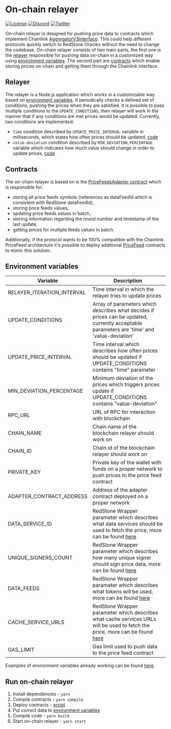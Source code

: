 # On-chain relayer

[![License](https://img.shields.io/badge/license-MIT-green)](https://choosealicense.com/licenses/mit/)
[![Discord](https://img.shields.io/discord/786251205008949258?logo=discord)](https://discord.gg/2CT6hN6C)
[![Twitter](https://img.shields.io/twitter/follow/redstone_defi?style=flat&logo=twitter)](https://twitter.com/intent/follow?screen_name=redstone_defi)

On-chain relayer is designed for pushing price data to contracts which implement Chainlink [AggregatorV3Interface](https://github.com/smartcontractkit/chainlink/blob/develop/contracts/src/v0.8/interfaces/AggregatorV3Interface.sol). This could help different protocols quickly switch to RedStone Oracles without the need to change the codebase. On-chain relayer consists of two main parts, the first one is the [relayer](#relayer) responsible for pushing data on-chain in a customized way using [environment variables](#environment-variables). The second part are [contracts](#contracts) which enable storing prices on-chain and getting them through the Chainlink interface.

## Relayer

The relayer is a Node.js application which works in a customizable way based on [environment variables](#environment-variables). It periodically checks a defined set of conditions, pushing the prices when they are satisfied. It is possible to pass multiple conditions to the `UPDATE_CONDITIONS`, then relayer will work in the manner that if any conditions are met prices would be updated. Currently, two conditions are implemented:

- `time` condition described by `UPDATE_PRICE_INTERVAL` variable in milliseconds, which states how often prices should be updated, [code](./src/core/update-conditions/time-condition.ts)
- `value-deviation` condition described by `MIN_DEVIATION_PERCENTAGE` variable which indicates how much value should change in order to update prices, [code](./src/core/update-conditions/value-deviation-condition.ts)

## Contracts

The on-chain relayer is based on is the [PriceFeedsAdapter contract](./contracts/price-feeds/PriceFeedsAdapter.sol) which is responsible for:

- storing all price feeds symbols (references as dataFeedId which is consistent with RedStone dataFeedId),
- storing price feeds values,
- updating price feeds values in batch,
- storing information regarding the round number and timestamp of the last update,
- getting prices for multiple feeds values in batch.

Additionally, if the protocol wants to be 100% compatible with the Chainlink PriceFeed architecture it's possible to deploy additional [PriceFeed](./contracts/price-feeds/PriceFeed.sol) contracts to mimic this solution.

## Environment variables

| Variable                   | Description                                                                                                                                                                                                                                 |
| -------------------------- | ------------------------------------------------------------------------------------------------------------------------------------------------------------------------------------------------------------------------------------------- |
| RELAYER_ITERATION_INTERVAL | Time interval in which the relayer tries to update prices                                                                                                                                                                                   |
| UPDATE_CONDITIONS          | Array of parameters which describes what decides if prices can be updated, currently acceptable parameters are 'time' and 'value-deviation'                                                                                                 |
| UPDATE_PRICE_INTERVAL      | Time interval which describes how often prices should be updated if UPDATE_CONDITIONS contains "time" parameter                                                                                                                             |
| MIN_DEVIATION_PERCENTAGE   | Minimum deviation of the prices which triggers prices update if UPDATE_CONDITIONS contains "value-deviation"                                                                                                                                |
| RPC_URL                    | URL of RPC for interaction with blockchain                                                                                                                                                                                                  |
| CHAIN_NAME                 | Chain name of the blockchain relayer should work on                                                                                                                                                                                         |
| CHAIN_ID                   | Chain id of the blockchain relayer should work on                                                                                                                                                                                           |
| PRIVATE_KEY                | Private key of the wallet with funds on a proper network to push prices to the price feed contract                                                                                                                                          |
| ADAPTER_CONTRACT_ADDRESS   | Address of the adapter contract deployed on a proper network                                                                                                                                                                                |
| DATA_SERVICE_ID            | RedStone Wrapper parameter which describes what data services should be used to fetch the price, more can be found [here](https://docs.redstone.finance/docs/smart-contract-devs/getting-started#2-adjust-javascript-code-of-your-dapp)     |
| UNIQUE_SIGNERS_COUNT       | RedStone Wrapper parameter which describes how many unique signer should sign price data, more can be found [here](https://docs.redstone.finance/docs/smart-contract-devs/getting-started#2-adjust-javascript-code-of-your-dapp)            |
| DATA_FEEDS                 | RedStone Wrapper parameter which describes what tokens will be used, more can be found [here](https://docs.redstone.finance/docs/smart-contract-devs/getting-started#2-adjust-javascript-code-of-your-dapp)                                 |
| CACHE_SERVICE_URLS         | RedStone Wrapper parameter which describes what cache services URLs will be used to fetch the price, more can be found [here](https://docs.redstone.finance/docs/smart-contract-devs/getting-started#2-adjust-javascript-code-of-your-dapp) |
| GAS_LIMIT                  | Gas limit used to push data to the price feed contract                                                                                                                                                                                      |

Examples of environment variables already working can be found [here](./deployed-config/).

## Run on-chain relayer

1. Install dependencies - `yarn`
2. Compile contracts - `yarn compile`
3. Deploy contracts - [script](./src/scripts//deploy-contracts.ts)
4. Put correct data to [environment variables](#environment-variables)
5. Compile code - `yarn build`
6. Start on-chain relayer - `yarn start`

